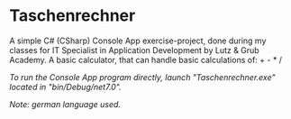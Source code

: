 # Taschenrechner
A simple C# (CSharp) Console App exercise-project, done during my classes for IT Specialist in Application Development by Lutz & Grub Academy. A basic calculator, that can handle basic calculations of: + - * /

*To run the Console App program directly, launch "Taschenrechner.exe" located in "bin/Debug/net7.0".*

*Note: german language used.*
